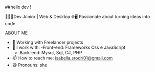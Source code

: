##hello dev !

👩🏼‍💻Dev Júnior | Web & Desktop 🌐🖥️
Passionate about turning ideas into code

ABOUT ME

- 🔭 Working with Freelancer projects
- 🌱 I work with:
    -Front-end: Frameworks Css e JavaScript
    - Back-end: Mysql, Sql, C#, PHP
- 📫 How to reach me: isabella.srodri01@gmail.com
- 😄 Pronouns: she





      
